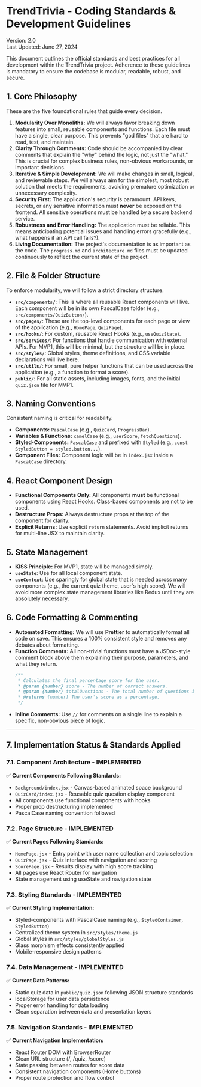 # **TrendTrivia - Coding Standards & Development Guidelines**

Version: 2.0  
Last Updated: June 27, 2024

This document outlines the official standards and best practices for all development within the TrendTrivia project. Adherence to these guidelines is mandatory to ensure the codebase is modular, readable, robust, and secure.

## **1. Core Philosophy**

These are the five foundational rules that guide every decision.

1.  **Modularity Over Monoliths:** We will always favor breaking down features into small, reusable components and functions. Each file must have a single, clear purpose. This prevents "god files" that are hard to read, test, and maintain.
2.  **Clarity Through Comments:** Code should be accompanied by clear comments that explain the "why" behind the logic, not just the "what." This is crucial for complex business rules, non-obvious workarounds, or important decisions.
3.  **Iterative & Simple Development:** We will make changes in small, logical, and reviewable steps. We will always aim for the simplest, most robust solution that meets the requirements, avoiding premature optimization or unnecessary complexity.
4.  **Security First:** The application's security is paramount. API keys, secrets, or any sensitive information must **never** be exposed on the frontend. All sensitive operations must be handled by a secure backend service.
5.  **Robustness and Error Handling:** The application must be reliable. This means anticipating potential issues and handling errors gracefully (e.g., what happens if an API call fails?).
6.  **Living Documentation:** The project's documentation is as important as the code. The `progress.md` and `architecture.md` files must be updated continuously to reflect the current state of the project.

## **2. File & Folder Structure**

To enforce modularity, we will follow a strict directory structure.

*   **`src/components/`**: This is where all reusable React components will live. Each component will be in its own PascalCase folder (e.g., `src/components/QuizButton/`).
*   **`src/pages/`**: These are the top-level components for each page or view of the application (e.g., `HomePage`, `QuizPage`).
*   **`src/hooks/`**: For custom, reusable React Hooks (e.g., `useQuizState`).
*   **`src/services/`**: For functions that handle communication with external APIs. For MVP1, this will be minimal, but the structure will be in place.
*   **`src/styles/`**: Global styles, theme definitions, and CSS variable declarations will live here.
*   **`src/utils/`**: For small, pure helper functions that can be used across the application (e.g., a function to format a score).
*   **`public/`**: For all static assets, including images, fonts, and the initial `quiz.json` file for MVP1.

## **3. Naming Conventions**

Consistent naming is critical for readability.

*   **Components:** `PascalCase` (e.g., `QuizCard`, `ProgressBar`).
*   **Variables & Functions:** `camelCase` (e.g., `userScore`, `fetchQuestions`).
*   **Styled-Components:** `PascalCase` and prefixed with `Styled` (e.g., `const StyledButton = styled.button...`).
*   **Component Files:** Component logic will be in `index.jsx` inside a `PascalCase` directory.

## **4. React Component Design**

*   **Functional Components Only:** All components **must** be functional components using React Hooks. Class-based components are not to be used.
*   **Destructure Props:** Always destructure props at the top of the component for clarity.
*   **Explicit Returns:** Use explicit `return` statements. Avoid implicit returns for multi-line JSX to maintain clarity.

## **5. State Management**

*   **KISS Principle:** For MVP1, state will be managed simply.
*   **`useState`**: Use for all local component state.
*   **`useContext`**: Use sparingly for global state that is needed across many components (e.g., the current quiz theme, user's high score). We will avoid more complex state management libraries like Redux until they are absolutely necessary.

## **6. Code Formatting & Commenting**

*   **Automated Formatting:** We will use **Prettier** to automatically format all code on save. This ensures a 100% consistent style and removes any debates about formatting.
*   **Function Comments:** All non-trivial functions must have a JSDoc-style comment block above them explaining their purpose, parameters, and what they return.
    ```javascript
    /**
     * Calculates the final percentage score for the user.
     * @param {number} score - The number of correct answers.
     * @param {number} totalQuestions - The total number of questions in the quiz.
     * @returns {number} The user's score as a percentage.
     */
    ```
*   **Inline Comments:** Use `//` for comments on a single line to explain a specific, non-obvious piece of logic.

---

## **7. Implementation Status & Standards Applied**

### **7.1. Component Architecture - IMPLEMENTED**

✅ **Current Components Following Standards:**
- `Background/index.jsx` - Canvas-based animated space background
- `QuizCard/index.jsx` - Reusable quiz question display component
- All components use functional components with hooks
- Proper prop destructuring implemented
- PascalCase naming convention followed

### **7.2. Page Structure - IMPLEMENTED**

✅ **Current Pages Following Standards:**
- `HomePage.jsx` - Entry point with user name collection and topic selection
- `QuizPage.jsx` - Quiz interface with navigation and scoring
- `ScorePage.jsx` - Results display with high score tracking
- All pages use React Router for navigation
- State management using useState and navigation state

### **7.3. Styling Standards - IMPLEMENTED**

✅ **Current Styling Implementation:**
- Styled-components with PascalCase naming (e.g., `StyledContainer`, `StyledButton`)
- Centralized theme system in `src/styles/theme.js`
- Global styles in `src/styles/globalStyles.js`
- Glass morphism effects consistently applied
- Mobile-responsive design patterns

### **7.4. Data Management - IMPLEMENTED**

✅ **Current Data Patterns:**
- Static quiz data in `public/quiz.json` following JSON structure standards
- localStorage for user data persistence
- Proper error handling for data loading
- Clean separation between data and presentation layers

### **7.5. Navigation Standards - IMPLEMENTED**

✅ **Current Navigation Implementation:**
- React Router DOM with BrowserRouter
- Clean URL structure (/, /quiz, /score)
- State passing between routes for score data
- Consistent navigation components (Home buttons)
- Proper route protection and flow control 